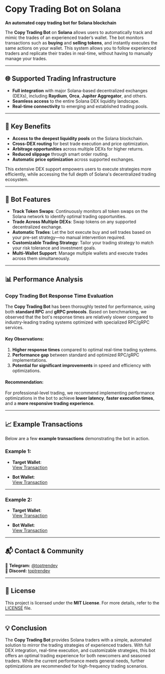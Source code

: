 # **Copy Trading Bot on Solana**

**An automated copy trading bot for Solana blockchain**  

The **Copy Trading Bot** on **Solana** allows users to automatically track and mimic the trades of an experienced trader’s wallet. The bot monitors transactions such as **buying** and **selling tokens**, and instantly executes the same actions on your wallet. This system allows you to follow experienced traders and replicate their trades in real-time, without having to manually manage your trades.

---

## **🌐 Supported Trading Infrastructure**  

- **Full integration** with major Solana-based decentralized exchanges (DEXs), including **Raydium**, **Orca**, **Jupiter Aggregator**, and others.
- **Seamless access** to the entire Solana DEX liquidity landscape.
- **Real-time connectivity** to emerging and established trading pools.

---

## **🎯 Key Benefits**  

- **Access to the deepest liquidity pools** on the Solana blockchain.
- **Cross-DEX routing** for best trade execution and price optimization.
- **Arbitrage opportunities** across multiple DEXs for higher returns.
- **Reduced slippage** through smart order routing.
- **Automatic price optimization** across supported exchanges.

This extensive DEX support empowers users to execute strategies more efficiently, while accessing the full depth of Solana's decentralized trading ecosystem.

---

## **🔧 Bot Features**

- **Track Token Swaps**: Continuously monitors all token swaps on the Solana network to identify optimal trading opportunities.
- **Trade Across Multiple DEXs**: Swap tokens on any supported decentralized exchange.
- **Automatic Trades**: Let the bot execute buy and sell trades based on your pre-set strategy—no manual intervention required.
- **Customizable Trading Strategy**: Tailor your trading strategy to match your risk tolerance and investment goals.
- **Multi-Wallet Support**: Manage multiple wallets and execute trades across them simultaneously.

---

## **📊 Performance Analysis**  

### **Copy Trading Bot Response Time Evaluation**  
The **Copy Trading Bot** has been thoroughly tested for performance, using both **standard RPC** and **gRPC protocols**. Based on benchmarking, we observed that the bot's response times are relatively slower compared to industry-leading trading systems optimized with specialized RPC/gRPC services.

#### **Key Observations**:
1. **Higher response times** compared to optimal real-time trading systems.
2. **Performance gap** between standard and optimized RPC/gRPC implementations.
3. **Potential for significant improvements** in speed and efficiency with optimizations.

#### **Recommendation**:
For professional-level trading, we recommend implementing performance optimizations in the bot to achieve **lower latency**, **faster execution times**, and a **more responsive trading experience**.

---

## **📈 Example Transactions**

Below are a few **example transactions** demonstrating the bot in action.

### **Example 1:**

- **Target Wallet**:  
  [View Transaction](https://solscan.io/tx/gEGTHyF1JH2GUYpML79m6rnzYpE3y2CJ3r4U2STa8himW53rzdCCAVkTdkLW9w7x3YE5pLw4vYa9qqWaLzKGrfp)

- **Bot Wallet**:  
  [View Transaction](https://solscan.io/tx/i8UKtsMbkfdz481MSD68Kawj3o8AkTyHLkjiJsgGfCZAtebUBnUCZ18TYkzCZxJLAkkrteU98sHxhiq3kwtL9rc)

---

### **Example 2:**

- **Target Wallet**:  
  [View Transaction](https://solscan.io/tx/4bK6m2zvpGZ9fvu48HySxezMPsSqYHBqaatMajEjWA1CxQ7CrAKAszHVALC93qhr7VP2n6Ujsi1c4JLjmhxrjDZM)

- **Bot Wallet**:  
  [View Transaction](https://solscan.io/tx/5MEM9YmL8BGboq2eEdNLqnhbMKwWQ8cZKF6zcRonBuL42bkZi8RHBmftdk61APMZecN3T9MAJoFZVjaDM9AWcvCp)

---

## **📬 Contact & Community**  

📢 **Telegram:** [@toptrendev](https://t.me/toptrendev)  
📢 **Discord:** [toptrendev](https://discordapp.com/users/334173411402317846)

---

## **📝 License**

This project is licensed under the **MIT License**. For more details, refer to the [LICENSE](LICENSE) file.

---

## **💡 Conclusion**  

The **Copy Trading Bot** provides Solana traders with a simple, automated solution to mirror the trading strategies of experienced traders. With full DEX integration, real-time execution, and customizable strategies, this bot offers an optimal trading experience for both newcomers and seasoned traders. While the current performance meets general needs, further optimizations are recommended for high-frequency trading scenarios.
